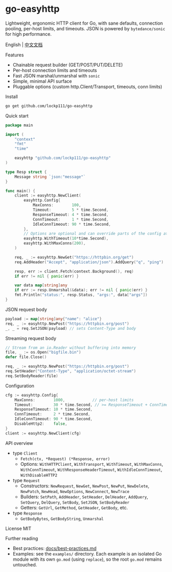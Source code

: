 go-easyhttp
=================

Lightweight, ergonomic HTTP client for Go, with sane defaults, connection pooling, per-host limits, and timeouts. JSON is powered by `bytedance/sonic` for high performance.

English | [中文文档](README_ZH.md)

Features
- Chainable request builder (GET/POST/PUT/DELETE)
- Per-host connection limits and timeouts
- Fast JSON marshal/unmarshal with `sonic`
- Simple, minimal API surface
 - Pluggable options (custom http.Client/Transport, timeouts, conn limits)

Install
```bash
go get github.com/lockp111/go-easyhttp
```

Quick start
```go
package main

import (
    "context"
    "fmt"
    "time"

    easyhttp "github.com/lockp111/go-easyhttp"
)

type Resp struct {
    Message string `json:"message"`
}

func main() {
    client := easyhttp.NewClient(
        easyhttp.Config{
            MaxConns:        100,
            Timeout:         5 * time.Second,
            ResponseTimeout: 4 * time.Second,
            ConnTimeout:     1 * time.Second,
            IdleConnTimeout: 90 * time.Second,
        },
        // Options are optional and can override parts of the config at runtime
        easyhttp.WithTimeout(10*time.Second),
        easyhttp.WithMaxConns(200),
    )

    req, _ := easyhttp.NewGet("https://httpbin.org/get")
    req.AddHeader("Accept", "application/json").AddQuery("q", "ping")

    resp, err := client.Fetch(context.Background(), req)
    if err != nil { panic(err) }

    var data map[string]any
    if err := resp.Unmarshal(&data); err != nil { panic(err) }
    fmt.Println("status:", resp.Status, "args:", data["args"])
}
```

JSON request body
```go
payload := map[string]any{"name": "alice"}
req, _ := easyhttp.NewPost("https://httpbin.org/post")
_, _ = req.SetJSON(payload) // sets Content-Type and body
```

Streaming request body
```go
// Stream from an io.Reader without buffering into memory
file, _ := os.Open("bigfile.bin")
defer file.Close()

req, _ := easyhttp.NewPost("https://httpbin.org/post")
req.SetHeader("Content-Type", "application/octet-stream")
req.SetBodyReader(file)
```

Configuration
```go
cfg := easyhttp.Config{
    MaxConns:        1000,            // per-host limits
    Timeout:         30 * time.Second, // >= ResponseTimeout + ConnTimeout
    ResponseTimeout: 10 * time.Second,
    ConnTimeout:     2 * time.Second,
    IdleConnTimeout: 90 * time.Second,
    DisableHttp2:    false,
}
client := easyhttp.NewClient(cfg)
```

API overview
- type `Client`
  - `Fetch(ctx, *Request) (*Response, error)`
  - Options: `WithHTTPClient`, `WithTransport`, `WithTimeout`, `WithMaxConns`, `WithConnTimeout`, `WithResponseHeaderTimeout`, `WithIdleConnTimeout`, `WithDisableHTTP2`
- type `Request`
  - Constructors: `NewRequest`, `NewGet`, `NewPost`, `NewPut`, `NewDelete`, `NewPatch`, `NewHead`, `NewOptions`, `NewConnect`, `NewTrace`
  - Builders: `SetPath`, `AddHeader`, `SetHeader`, `DelHeader`, `AddQuery`, `SetQuery`, `DelQuery`, `SetBody`, `SetJSON`, `SetBodyReader`
  - Getters: `GetUrl`, `GetMethod`, `GetHeader`, `GetBody`, etc.
- type `Response`
  - `GetBodyBytes`, `GetBodyString`, `Unmarshal`

License
MIT


Further reading
- Best practices: [docs/best-practices.md](docs/best-practices.md)
- Examples: see the `examples/` directory. Each example is an isolated Go module with its own `go.mod` (using `replace`), so the root `go.mod` remains untouched.



